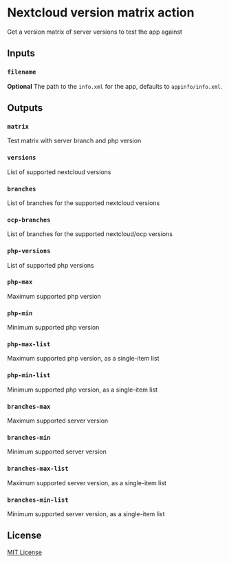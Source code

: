 # Nextcloud version matrix action

Get a version matrix of server versions to test the app against

## Inputs

### `filename`
**Optional** The path to the `info.xml` for the app, defaults to `appinfo/info.xml`.

## Outputs

### `matrix`

Test matrix with server branch and php version

### `versions`

List of supported nextcloud versions

### `branches`

List of branches for the supported nextcloud versions

### `ocp-branches`

List of branches for the supported nextcloud/ocp versions

### `php-versions`

List of supported php versions

### `php-max`

Maximum supported php version

### `php-min`

Minimum supported php version

### `php-max-list`

Maximum supported php version, as a single-item list

### `php-min-list`

Minimum supported php version, as a single-item list

### `branches-max`

Maximum supported server version

### `branches-min`

Minimum supported server version

### `branches-max-list`

Maximum supported server version, as a single-item list

### `branches-min-list`

Minimum supported server version, as a single-item list

## License
[MIT License](LICENSE.md)

